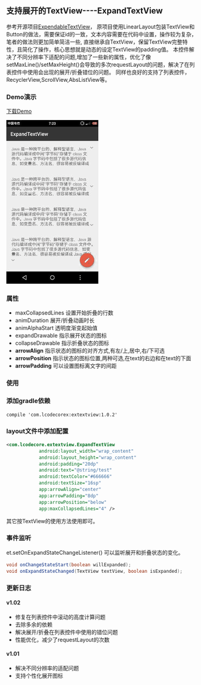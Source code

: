 ## 支持展开的TextView----ExpandTextView

参考开源项目[ExpendableTextView](https://github.com/Manabu-GT/ExpandableTextView)，
 原项目使用LinearLayout包装TextView和Button的做法，需要保证id的一致，文本内容需要在代码中设置，操作较为复杂，笔者的做法则更加简单简洁一些,
 直接继承自TextView，保留TextView完整特性，且简化了操作，核心思想就是动态的设定TextView的padding值。
 本控件解决了不同分辨率下适配的问题,增加了一些新的属性，优化了像setMaxLine()/setMaxHeight()会导致的多次requestLayout的问题，解决了在列表控件中使用会出现的展开/折叠错位的问题。
 同样也良好的支持了列表控件，RecyclerView,ScrollView,AbsListView等。

### Demo演示
[下载Demo](art/app-debug.apk)

![](./art/20161005.gif)

### 属性
- maxCollapsedLines 设置开始折叠的行数
- animDuration 展开/折叠动画时长
- animAlphaStart  透明度渐变起始值
- expandDrawable  指示展开状态的图标
- collapseDrawable 指示折叠状态的图标
- **arrowAlign** 指示状态的图标的对齐方式,有左/上,居中,右/下可选
- **arrowPosition** 指示状态的图标位置,两种可选,在text的右边和在text的下面
- **arrowPadding** 可以设置图标离文字的间距

### 使用
### 添加gradle依赖
```
compile 'com.lcodecorex:extextview:1.0.2'
```

### layout文件中添加配置
```xml
<com.lcodecore.extextview.ExpandTextView
            android:layout_width="wrap_content"
            android:layout_height="wrap_content"
            android:padding="20dp"
            android:text="@string/test"
            android:textColor="#666666"
            android:textSize="16sp"
            app:arrowAlign="center"
            app:arrowPadding="8dp"
            app:arrowPosition="below"
            app:maxCollapsedLines="4" />
```

其它按TextView的使用方法使用即可。

### 事件监听
et.setOnExpandStateChangeListener() 可以监听展开和折叠状态的变化。
```java
void onChangeStateStart(boolean willExpanded);
void onExpandStateChanged(TextView textView, boolean isExpanded);
```

### 更新日志
#### v1.02
- 修复在列表控件中滚动的高度计算问题
- 去除多余的依赖
- 解决展开/折叠在列表控件中使用的错位问题
- 性能优化，减少了requestLayout的次数

#### v1.01
- 解决不同分辨率的适配问题
- 支持个性化展开图标
